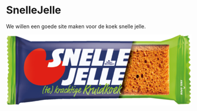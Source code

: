 # SnelleJelle

We willen een goede site maken voor de koek snelle jelle.

<img src="SnelleJelle/Assets/demo-koek-768x295.png" width="600"/>
